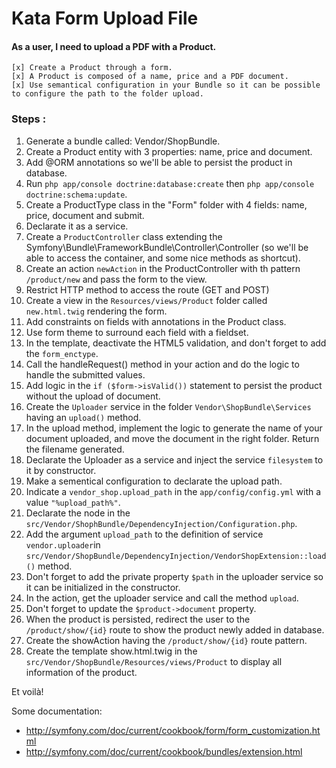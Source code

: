 Kata Form Upload File
=====================

#### As a user, I need to upload a PDF with a Product.

```
[x] Create a Product through a form.
[x] A Product is composed of a name, price and a PDF document.
[x] Use semantical configuration in your Bundle so it can be possible to configure the path to the folder upload.
```

### Steps :

1. Generate a bundle called: Vendor/ShopBundle.
2. Create a Product entity with 3 properties: name, price and document.
3. Add @ORM annotations so we'll be able to persist the product in database.
4. Run ``php app/console doctrine:database:create`` then ``php app/console doctrine:schema:update``.
5. Create a ProductType class in the "Form" folder with 4 fields: name, price, document and submit.
6. Declarate it as a service.
7. Create a ``ProductController`` class extending the Symfony\Bundle\FrameworkBundle\Controller\Controller (so we'll be
able to access the container, and some nice methods as shortcut).
8. Create an action ``newAction`` in the ProductController with th pattern ``/product/new`` and pass the form to the view.
9. Restrict HTTP method to access the route (GET and POST)
10. Create a view in the ``Resources/views/Product`` folder called ``new.html.twig`` rendering the form.
11. Add constraints on fields with annotations in the Product class.
12. Use form theme to surround each field with a fieldset.
13. In the template, deactivate the HTML5 validation, and don't forget to add the ``form_enctype``.
14. Call the handleRequest() method in your action and do the logic to handle the submitted values.
15. Add logic in the ``if ($form->isValid())`` statement to persist the product without the upload of document.
16. Create the ``Uploader`` service in the folder ``Vendor\ShopBundle\Services`` having an ``upload()`` method.
17. In the upload method, implement the logic to generate the name of your document uploaded, and move the document in
the right folder. Return the filename generated.
18. Declarate the Uploader as a service and inject the service ``filesystem`` to it by constructor.
19. Make a sementical configuration to declarate the upload path.
20. Indicate a ``vendor_shop.upload_path`` in the ``app/config/config.yml`` with a value ``"%upload_path%"``.
21. Declarate the node in the ``src/Vendor/ShophBundle/DependencyInjection/Configuration.php``.
22. Add the argument ``upload_path`` to the definition of service ``vendor.uploader``in
``src/Vendor/ShopBundle/DependencyInjection/VendorShopExtension::load()`` method.
23. Don't forget to add the private property ``$path`` in the uploader service so it can be initialized in the constructor.
24. In the action, get the uploader service and call the method ``upload``.
25. Don't forget to update the ``$product->document`` property.
26. When the product is persisted, redirect the user to the ``/product/show/{id}`` route to show the product newly added
in database.
27. Create the showAction having the ``/product/show/{id}`` route pattern.
28. Create the template show.html.twig in the ``src/Vendor/ShopBundle/Resources/views/Product`` to display all
information of the product.

Et voilà!

Some documentation:

- http://symfony.com/doc/current/cookbook/form/form_customization.html
- http://symfony.com/doc/current/cookbook/bundles/extension.html
